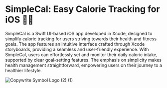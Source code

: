 # SimpleCal: Easy Calorie Tracking for iOS 🏃‍♂️

SimpleCal is a Swift UI-based iOS app developed in Xcode, designed to simplify caloric tracking for users striving towards their health and fitness goals. The app features an intuitive interface crafted through Xcode storyboards, providing a seamless and user-friendly experience. With SimpleCal, users can effortlessly set and monitor their daily caloric intake, supported by clear goal-setting features. The emphasis on simplicity makes health management straightforward, empowering users on their journey to a healthier lifestyle.

![Copywrite Symbol Logo (2) (1)](https://github.com/AnirudhGoel2004/SimpleCal-iOS-app/assets/86214734/a77ce537-7b84-425f-8a20-e828d1c3ed9e)
